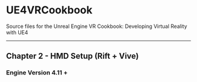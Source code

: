 # UE4VRCookbook
Source files for the Unreal Engine VR Cookbook: Developing Virtual Reality with UE4
***
## Chapter 2 - HMD Setup (Rift + Vive)
### Engine Version 4.11 +